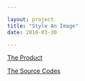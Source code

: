 ```yaml
---

layout: project
title: "Style An Image"
date: 2018-03-30

---
```


[The Product](https://wycodebook.github.io/GoogleFrontEnd-Phase1-StyleAImage/)

[The Source Codes](https://github.com/WYCodeBook/GoogleFrontEnd-Phase1-StyleAImage)
